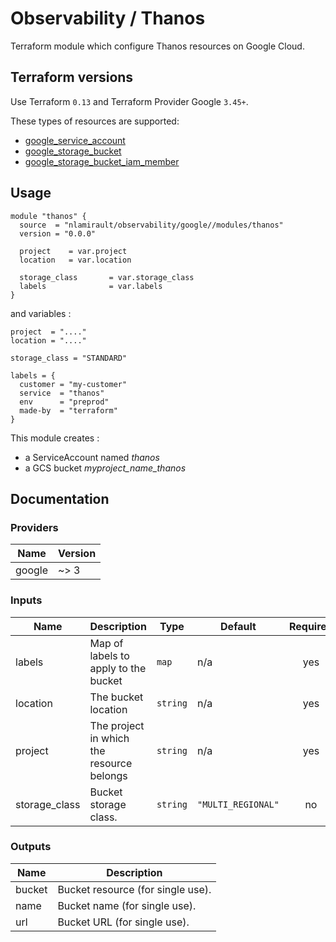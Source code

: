 # Observability / Thanos

Terraform module which configure Thanos resources on Google Cloud.

## Terraform versions

Use Terraform `0.13` and Terraform Provider Google `3.45+`.

These types of resources are supported:

* [google_service_account](https://www.terraform.io/docs/providers/google/r/google_service_account.html)
* [google_storage_bucket](https://www.terraform.io/docs/providers/google/r/storage_bucket.html)
* [google_storage_bucket_iam_member](https://www.terraform.io/docs/providers/google/r/storage_bucket_iam.html)

## Usage

```hcl
module "thanos" {
  source  = "nlamirault/observability/google//modules/thanos"
  version = "0.0.0"

  project    = var.project
  location   = var.location

  storage_class       = var.storage_class
  labels              = var.labels
}
```

and variables :

```hcl
project  = "...."
location = "...."

storage_class = "STANDARD"

labels = {
  customer = "my-customer"
  service  = "thanos"
  env      = "preprod"
  made-by  = "terraform"
}
```

This module creates :

* a ServiceAccount named *thanos*
* a GCS bucket *myproject_name_thanos*

## Documentation

### Providers

| Name | Version |
|------|---------|
| google | ~> 3 |

### Inputs

| Name | Description | Type | Default | Required |
|------|-------------|------|---------|:-----:|
| labels | Map of labels to apply to the bucket | `map` | n/a | yes |
| location | The bucket location | `string` | n/a | yes |
| project | The project in which the resource belongs | `string` | n/a | yes |
| storage\_class | Bucket storage class. | `string` | `"MULTI_REGIONAL"` | no |

### Outputs

| Name | Description |
|------|-------------|
| bucket | Bucket resource (for single use). |
| name | Bucket name (for single use). |
| url | Bucket URL (for single use). |
